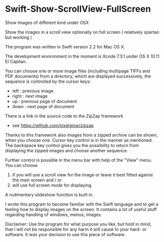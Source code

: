 # Swift-Show-ScrollView-FullScreen
Show Images of different kind under OSX

Show the images in a scroll view optionally on full screen
( relatively spartan but working )

The program was written in Swift version 2.2 for Mac OS X.

The development environment in the moment is Xcode 7.3.1 under OS X 10.11 El Capitan.

You can choose one or more image files (including multipage TIFFs and PDF documents) from a directory, which are displayed successively, the sequence is controlled by the cursor keys:
 + left   : previous image
 + right  : next image
 + up     : previous page of document
 + down   : next page of document

There is a link in the source code to the ZipZap framework
 +   see <https://github.com/pixelglow/zipzap>

Thanks to this framework also images from a zipped archive can be shown, when you choose one. Cursor key control is in the manner as mentioned. The backspace key control gives you the possibility to return from displaying the zipped images and choose another sequence.

Further control is possible in the menu bar with help of the "View" menu. You can choose
 1. if you will use a scroll view for the image or leave it best fitted against the main screen and / or
 2. will use full screen mode for displaying.

A rudimentary slideshow function is built in. 

I wrote this program to become familiar with the Swift language and to get a feeling how to display images on the screen. It contains a lot of useful stuff regarding handling of windows, menus, images.

Disclaimer:
Use the program for what purpose you like, but hold in mind, that I will not be responsible for any harm it will cause to your hard- or software. It was your decision to use this piece of software.
